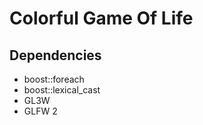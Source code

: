 Colorful Game Of Life
=====================

Dependencies
------------

* boost::foreach
* boost::lexical_cast
* GL3W
* GLFW 2
